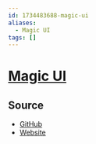 ```yaml
---
id: 1734483688-magic-ui
aliases:
  - Magic UI
tags: []
---
```


# [Magic UI](https://magicui.design/)

## Source

- [GitHub](https://github.com/magicuidesign/magicui)
- [Website](https://magicui.design/)

